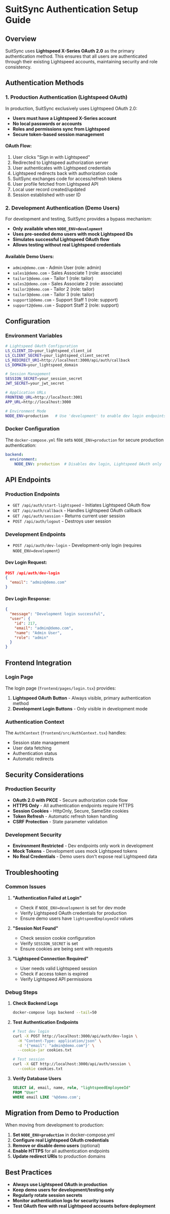 # SuitSync Authentication Setup Guide

## Overview

SuitSync uses **Lightspeed X-Series OAuth 2.0** as the primary authentication method. This ensures that all users are authenticated through their existing Lightspeed accounts, maintaining security and role consistency.

## Authentication Methods

### 1. Production Authentication (Lightspeed OAuth)

In production, SuitSync exclusively uses Lightspeed OAuth 2.0:

- **Users must have a Lightspeed X-Series account**
- **No local passwords or accounts**
- **Roles and permissions sync from Lightspeed**
- **Secure token-based session management**

#### OAuth Flow:
1. User clicks "Sign in with Lightspeed"
2. Redirected to Lightspeed authorization server
3. User authenticates with Lightspeed credentials
4. Lightspeed redirects back with authorization code
5. SuitSync exchanges code for access/refresh tokens
6. User profile fetched from Lightspeed API
7. Local user record created/updated
8. Session established with user ID

### 2. Development Authentication (Demo Users)

For development and testing, SuitSync provides a bypass mechanism:

- **Only available when `NODE_ENV=development`**
- **Uses pre-seeded demo users with mock Lightspeed IDs**
- **Simulates successful Lightspeed OAuth flow**
- **Allows testing without real Lightspeed credentials**

#### Available Demo Users:
- `admin@demo.com` - Admin User (role: admin)
- `sales1@demo.com` - Sales Associate 1 (role: associate)
- `tailor1@demo.com` - Tailor 1 (role: tailor)
- `sales2@demo.com` - Sales Associate 2 (role: associate)
- `tailor2@demo.com` - Tailor 2 (role: tailor)
- `tailor3@demo.com` - Tailor 3 (role: tailor)
- `support1@demo.com` - Support Staff 1 (role: support)
- `support2@demo.com` - Support Staff 2 (role: support)

## Configuration

### Environment Variables

```bash
# Lightspeed OAuth Configuration
LS_CLIENT_ID=your_lightspeed_client_id
LS_CLIENT_SECRET=your_lightspeed_client_secret
LS_REDIRECT_URI=http://localhost:3000/api/auth/callback
LS_DOMAIN=your_lightspeed_domain

# Session Management
SESSION_SECRET=your_session_secret
JWT_SECRET=your_jwt_secret

# Application URLs
FRONTEND_URL=http://localhost:3001
APP_URL=http://localhost:3000

# Environment Mode
NODE_ENV=production   # Use 'development' to enable dev login endpoints
```

### Docker Configuration

The `docker-compose.yml` file sets `NODE_ENV=production` for secure production authentication:

```yaml
backend:
  environment:
    NODE_ENV: production  # Disables dev login, Lightspeed OAuth only
```

## API Endpoints

### Production Endpoints

- `GET /api/auth/start-lightspeed` - Initiates Lightspeed OAuth flow
- `GET /api/auth/callback` - Handles Lightspeed OAuth callback
- `GET /api/auth/session` - Returns current user session
- `POST /api/auth/logout` - Destroys user session

### Development Endpoints

- `POST /api/auth/dev-login` - Development-only login (requires `NODE_ENV=development`)

#### Dev Login Request:
```json
POST /api/auth/dev-login
{
  "email": "admin@demo.com"
}
```

#### Dev Login Response:
```json
{
  "message": "Development login successful",
  "user": {
    "id": 217,
    "email": "admin@demo.com",
    "name": "Admin User",
    "role": "admin"
  }
}
```

## Frontend Integration

### Login Page

The login page (`frontend/pages/login.tsx`) provides:

1. **Lightspeed OAuth Button** - Always visible, primary authentication method
2. **Development Login Buttons** - Only visible in development mode

### Authentication Context

The `AuthContext` (`frontend/src/AuthContext.tsx`) handles:

- Session state management
- User data fetching
- Authentication status
- Automatic redirects

## Security Considerations

### Production Security

- **OAuth 2.0 with PKCE** - Secure authorization code flow
- **HTTPS Only** - All authentication endpoints require HTTPS
- **Session Cookies** - HttpOnly, Secure, SameSite cookies
- **Token Refresh** - Automatic refresh token handling
- **CSRF Protection** - State parameter validation

### Development Security

- **Environment Restricted** - Dev endpoints only work in development
- **Mock Tokens** - Development uses mock Lightspeed tokens
- **No Real Credentials** - Demo users don't expose real Lightspeed data

## Troubleshooting

### Common Issues

1. **"Authentication Failed at Login"**
   - Check if `NODE_ENV=development` is set for dev mode
   - Verify Lightspeed OAuth credentials for production
   - Ensure demo users have `lightspeedEmployeeId` values

2. **"Session Not Found"**
   - Check session cookie configuration
   - Verify `SESSION_SECRET` is set
   - Ensure cookies are being sent with requests

3. **"Lightspeed Connection Required"**
   - User needs valid Lightspeed session
   - Check if access token is expired
   - Verify Lightspeed API permissions

### Debug Steps

1. **Check Backend Logs**
   ```bash
   docker-compose logs backend --tail=50
   ```

2. **Test Authentication Endpoints**
   ```bash
   # Test dev login
   curl -X POST http://localhost:3000/api/auth/dev-login \
     -H "Content-Type: application/json" \
     -d '{"email": "admin@demo.com"}' \
     --cookie-jar cookies.txt

   # Test session
   curl -X GET http://localhost:3000/api/auth/session \
     --cookie cookies.txt
   ```

3. **Verify Database Users**
   ```sql
   SELECT id, email, name, role, "lightspeedEmployeeId" 
   FROM "User" 
   WHERE email LIKE '%@demo.com';
   ```

## Migration from Demo to Production

When moving from development to production:

1. **Set `NODE_ENV=production`** in docker-compose.yml
2. **Configure real Lightspeed OAuth credentials**
3. **Remove or disable demo users** (optional)
4. **Enable HTTPS** for all authentication endpoints
5. **Update redirect URIs** to production domains

## Best Practices

- **Always use Lightspeed OAuth in production**
- **Keep demo users for development/testing only**
- **Regularly rotate session secrets**
- **Monitor authentication logs for security issues**
- **Test OAuth flow with real Lightspeed accounts before deployment**
